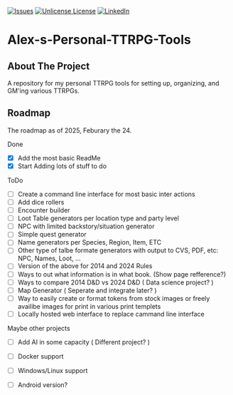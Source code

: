 <!-- PROJECT SHIELDS -->
[![Issues][issues-shield]][issues-url]
[![Unlicense License][license-shield]][license-url]
[![LinkedIn][linkedin-shield]][linkedin-url]


# Alex-s-Personal-TTRPG-Tools

<!-- ABOUT THE PROJECT -->
## About The Project

A repository for my personal TTRPG tools for setting up, organizing, and GM'ing various TTRPGs.


<!-- ROADMAP -->
## Roadmap

The roadmap as of 2025, Feburary the 24.

Done
- [x] Add the most basic ReadMe
- [x] Start Adding lots of stuff to do

ToDo      
- [ ] Create a command line interface for most basic inter actions
- [ ] Add dice rollers
- [ ] Encounter builder
- [ ] Loot Table generators per location type and party level
- [ ] NPC with limited backstory/situation generator
- [ ] Simple quest generator
- [ ] Name generators per Species, Region, Item, ETC
- [ ] Other type of talbe formate generators with output to CVS, PDF, etc: NPC, Names, Loot, ...
- [ ] Version of the above for 2014 and 2024 Rules
- [ ] Ways to out what information is in what book. (Show page refference?)
- [ ] Ways to compare 2014 D&D vs 2024 D&D ( Data science project? )
- [ ] Map Generator ( Seperate and integrate later? )
- [ ] Way to easily create or format tokens from stock images or freely availibe images for print in various print templets
- [ ] Locally hosted web interface to replace cammand line interface

Maybe other projects
- [ ] Add AI in some capacity ( Different project? )
- [ ] Docker support
- [ ] Windows/Linux support
- [ ] Android version?
 

<!-- TODO
See the [open issues](https://github.com/othneildrew/Best-README-Template/issues) for a full list of proposed features (and known issues).
-->


<!-- MARKDOWN LINKS & IMAGES -->
<!-- https://www.markdownguide.org/basic-syntax/#reference-style-links -->
[issues-shield]: https://img.shields.io/github/issues/othneildrew/Best-README-Template.svg?style=for-the-badge
[issues-url]: https://github.com/Enza514/Alex-s-Personal-TTRPG-Tools/issues
[license-shield]: https://img.shields.io/github/license/othneildrew/Best-README-Template.svg?style=for-the-badge
[license-url]: https://github.com/Enza514/Alex-s-Personal-TTRPG-Tools/blob/master/LICENSE.txt
[linkedin-shield]: https://img.shields.io/badge/-LinkedIn-black.svg?style=for-the-badge&logo=linkedin&colorB=555
[linkedin-url]: https://www.linkedin.com/in/alex-stewart-99581398/
